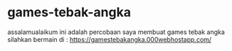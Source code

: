 # games-tebak-angka
assalamualaikum ini adalah percobaan saya membuat games tebak angka silahkan bermain di : https://gamestebakangka.000webhostapp.com/
